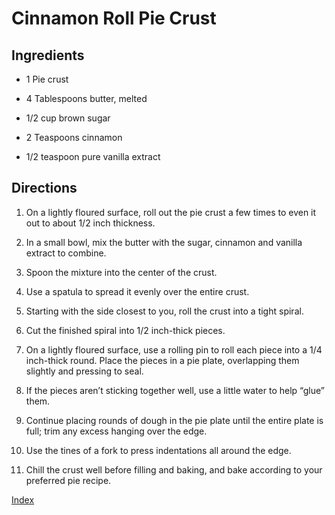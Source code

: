 # Cinnamon Roll Pie Crust

## Ingredients

-   1 Pie crust

-   4 Tablespoons butter, melted

-   1/2 cup brown sugar

-   2 Teaspoons cinnamon

-   1/2 teaspoon pure vanilla extract

## Directions

1.  On a lightly floured surface, roll out the pie crust a few times to even it out to about 1/2 inch thickness.

2.  In a small bowl, mix the butter with the sugar, cinnamon and vanilla extract to combine.

3.  Spoon the mixture into the center of the crust.

4.  Use a spatula to spread it evenly over the entire crust.

5.  Starting with the side closest to you, roll the crust into a tight spiral.

6.  Cut the finished spiral into 1/2 inch-thick pieces.

7.  On a lightly floured surface, use a rolling pin to roll each piece into a 1/4 inch-thick round. Place the pieces in a pie plate, overlapping them slightly and pressing to seal.

8.  If the pieces aren’t sticking together well, use a little water to help “glue” them.

9.  Continue placing rounds of dough in the pie plate until the entire plate is full; trim any excess hanging over the edge.

10. Use the tines of a fork to press indentations all around the edge.

11. Chill the crust well before filling and baking, and bake according to your preferred pie recipe.

[Index](index.html)
